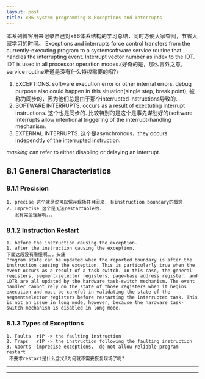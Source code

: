 ```yaml
---
layout: post
title: x86 system programming 8 Exceptions and Interrupts
---
```

  本系列博客用来记录自己对x86体系结构的学习总结，同时方便大家查阅，节省大家学习的时间。
  Exceptions and interrupts force control transfers from the currently-executing program to a systemsoftware service routine that handles the interrupting event. 
  Interrupt vector number as index to the IDT. IDT is used in all processor operation modes.(好奇的是，那么言外之意，service routine难道是没有什么特权需要的吗?)
  1. EXCEPTIONS. software execution error or other internal errors. debug purpose also could happen in this situation(single step, break point), 被称为同步的，因为他们总是由于那个interrupted instructions导致的.
  2. SOFTWARE INTERRUPTS. occurs as a result of exectuting interrupt instructions. 这个也是同步的.
     比较特别的是这个是事先谋划好的(software Interrupts allow intentional triggering of the interrupt-handling mechanism.
  3. EXTERNAL INTERRUPTS. 这个是asynchronous，they occurs independtly of the interrupted instruction.
  
  _masking_ can refer to either disabling or delaying an interrupt.

## 8.1 General Characteristics  
### 8.1.1 Precision  
    1. precise 这个就是说可以保存现场并且回来. 有instruction boundary的概念
    2. Imprecise 这个是无法restartable的.
       没有完全理解啊。。。
### 8.1.2 Instruction Restart
    1. before the instruction causing the exception.  
    1. after the instruction causing the exception.  
    下面这段没有看懂啊。。。头痛
    Program state can be updated when the reported boundary is after the instruction causing the exception. This is particularly true when the event occurs as a result of a task switch. In this case, the general registers, segment-selector registers, page-base address register, and LDTR are all updated by the hardware task-switch mechanism. The event handler cannot rely on the state of those registers when it begins execution and must be careful in validating the state of the segmentselector registers before restarting the interrupted task. This is not an issue in long mode, however, because the hardware task-switch mechanism is disabled in long mode. 
### 8.1.3 Types of Exceptions
    1. Faults  rIP -> the faulting instruction
    2. Traps   rIP -> the instruction following the faulting instruction
    3. Aborts  imprecise exceptions.  do not allow reliable program restart
     不要求restart是什么含义?为何就不需要恢复现场了呢? 

----
****
